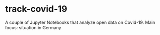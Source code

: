 # track-covid-19
 A couple of Jupyter Notebooks that analyze open data on Covid-19. Main focus: situation in Germany
